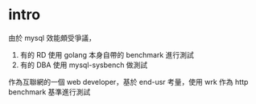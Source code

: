 # intro
由於 mysql 效能頗受爭議，
1. 有的 RD 使用 golang 本身自帶的 benchmark 進行測試
2. 有的 DBA 使用 mysql-sysbench 做測試

作為互聯網的一個 web developer，基於 end-usr 考量，使用 wrk 作為 http benchmark 基準進行測試
